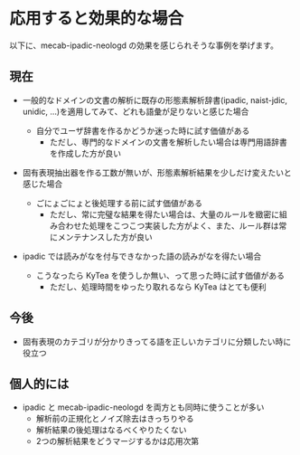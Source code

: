 # 応用すると効果的な場合
以下に、mecab-ipadic-neologd の効果を感じられそうな事例を挙げます。

## 現在

- 一般的なドメインの文書の解析に既存の形態素解析辞書(ipadic, naist-jdic, unidic, ...)を適用してみて、どれも語彙が足りないと感じた場合
    - 自分でユーザ辞書を作るかどうか迷った時に試す価値がある
        - ただし、専門的なドメインの文書を解析したい場合は専門用語辞書を作成した方が良い

- 固有表現抽出器を作る工数が無いが、形態素解析結果を少しだけ変えたいと感じた場合
    - ごにょごにょと後処理する前に試す価値がある
        - ただし、常に完璧な結果を得たい場合は、大量のルールを緻密に組み合わせた処理をこつこつ実装した方がよく、また、ルール群は常にメンテナンスした方が良い

- ipadic では読みがなを付与できなかった語の読みがなを得たい場合
    - こうなったら KyTea を使うしか無い、って思った時に試す価値がある
        - ただし、処理時間をゆったり取れるなら KyTea はとても便利

## 今後

- 固有表現のカテゴリが分かりきってる語を正しいカテゴリに分類したい時に役立つ

## 個人的には

- ipadic と mecab-ipadic-neologd を両方とも同時に使うことが多い
    - 解析前の正規化とノイズ除去はきっちりやる
    - 解析結果の後処理はなるべくやりたくない
    - 2つの解析結果をどうマージするかは応用次第

